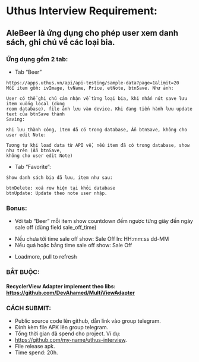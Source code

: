 # Uthus Interview Requirement:
## **AleBeer** là ứng dụng cho phép user xem danh sách, ghi chú về các loại bia.


### Ứng dụng gồm 2 tab:

- Tab “Beer”

``` Show danh sách các loại bia, data lấy ở:
https://apps.uthus.vn/api/api-testing/sample-data?page=1&limit=20
Mỗi item gồm: ivImage, tvName, Price, etNote, btnSave. Như ảnh:

User có thể ghi chú cảm nhận về từng loại bia, khi nhấn nút save lưu item xuống local (dùng
room database), file ảnh lưu vào device. Khi đang tiến hành lưu update text của btnSave thành
Saving:

Khi lưu thành công, item đã có trong database, Ẩn btnSave, không cho user edit Note:

Tương tự khi load data từ API về, nếu item đã có trong database, show như trên (Ẩn btnSave,
không cho user edit Note)
```
- Tab “Favorite”:

```
Show danh sách bia đã lưu, item như sau:

btnDelete: xoá row hiện tại khỏi database
btnUpdate: Update theo note user nhập.
```

### Bonus:
- Với tab “Beer” mỗi item show countdown đếm ngược từng giây đến ngày sale off (dùng
field sale_off_time)
* Nếu chưa tới time sale off show: Sale Off In: HH:mm:ss dd-MM
* Nếu quá hoặc bằng time sale off show: Sale Off
- Loadmore, pull to refresh

### BẮT BUỘC: 
#### RecyclerView Adapter implement theo libs: https://github.com/DevAhamed/MultiViewAdapter

### CÁCH SUBMIT:
- Public source code lên github, dẫn link vào group telegram.
- Đính kèm file APK lên group telegram.
- Tổng thời gian đã spend cho project.
Ví dụ:
- https://github.com/my-name/uthus-interview.
- File release apk.
- Time spend: 20h.
